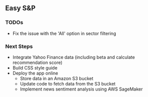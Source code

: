 ## Easy S&P

### TODOs
- Fix the issue with the 'All' option in sector filtering

### Next Steps
- Integrate Yahoo Finance data (including beta and calculate recommendation score)
- Build CSS style guide
- Deploy the app online
  - Store data in an Amazon S3 bucket
  - Update code to fetch data from the S3 bucket
  - Implement news sentiment analysis using AWS SageMaker
